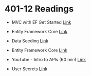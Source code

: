 # 401-12 Readings

- MVC with EF Get Started
[Link](https://docs.microsoft.com/en-us/aspnet/core/data/ef-mvc/intro?view=aspnetcore-3.1)

- Entity Framework Core
[Link](https://docs.microsoft.com/en-us/ef/core/)

- Data Seeding
[Link](https://docs.microsoft.com/en-us/ef/core/modeling/data-seeding)

- Entity Framework Core
[Link](https://docs.microsoft.com/en-us/aspnet/core/data/ef-rp/intro?view=aspnetcore-2.1&tabs=visual-studio)

- YouTube - Intro to APIs (60 min)
[Link](https://www.youtube.com/watch?v=aIkpVzqLuhA&feature=youtu.be)

- User Secrets
[Link](https://codefellows.github.io/code-401-dotnet-guide/Resources/UserSecrets.html)